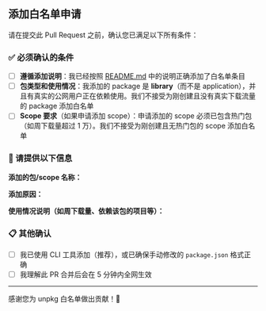 ## 添加白名单申请

请在提交此 Pull Request 之前，确认您已满足以下所有条件：

### ✅ 必须确认的条件

- [ ] **遵循添加说明**：我已经按照 [README.md](https://github.com/cnpm/unpkg-white-list/blob/master/README.md) 中的说明正确添加了白名单条目
- [ ] **包类型和使用情况**：我添加的 package 是 **library**（而不是 application），并且有真实的公网用户正在依赖使用。我们不接受为刚创建且没有真实下载流量的 package 添加白名单
- [ ] **Scope 要求**（如果申请添加 scope）：申请添加的 scope 必须已包含热门包（如周下载量超过 1 万）。我们不接受为刚创建且无热门包的 scope 添加白名单

### 📝 请提供以下信息

**添加的包/scope 名称：**


**添加原因：**


**使用情况说明（如周下载量、依赖该包的项目等）：**


### 📋 其他确认

- [ ] 我已使用 CLI 工具添加（推荐），或已确保手动修改的 `package.json` 格式正确
- [ ] 我理解此 PR 合并后会在 5 分钟内全网生效

---

感谢您为 unpkg 白名单做出贡献！🎉